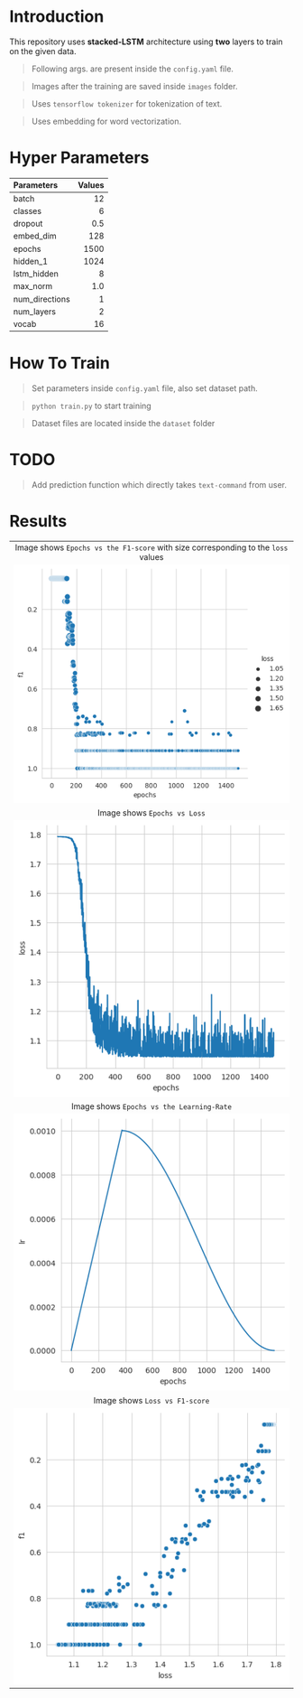 # Introduction
This repository uses **stacked-LSTM** architecture using **two** layers to 
train on the given data.

>Following args. are present inside the `config.yaml` file.

> Images after the training are saved inside `images` folder.

> Uses `tensorflow tokenizer` for tokenization of text.

> Uses embedding for word vectorization. 
# Hyper Parameters
| Parameters | Values |
| :---------- | -------:|
batch | 12
classes| 6
dropout | 0.5
embed_dim | 128
epochs | 1500
hidden_1 | 1024
lstm_hidden | 8
max_norm | 1.0
num_directions | 1
num_layers | 2
vocab | 16

# How To Train
>Set parameters inside `config.yaml` file, also set dataset path. 

> `python train.py` to start training

> Dataset files are located inside the `dataset` folder

# TODO
> Add prediction function which directly takes `text-command` from user.


# Results
|  |
|:-----:|
|Image shows `Epochs vs the F1-score` with size corresponding to the `loss` values| 
|![Epochs vs F1 score loss](images/epochs_f1_loss.png)|
|Image shows `Epochs vs Loss`| 
|![Epochs vs loss](images/epochs_loss.png)|
|Image shows `Epochs vs the Learning-Rate`|
|![Epochs vs LR](images/epochs_lr.png)|
|Image shows `Loss vs F1-score`|
|![Loss vs F1-score](images/loss_f1.png)|